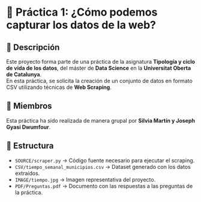 # 📌 Práctica 1: ¿Cómo podemos capturar los datos de la web?

## 📝 Descripción

Este proyecto forma parte de una práctica de la asignatura **Tipología y ciclo de vida de los datos**, del máster de **Data Science** en la **Universitat Oberta de Catalunya**.  
En esta práctica, se solicita la creación de un conjunto de datos en formato CSV utilizando técnicas de **Web Scraping**.

## 👤 Miembros

Esta práctica ha sido realizada de manera grupal por **Silvia Martín y Joseph Gyasi Dwumfour**.

## 📁 Estructura

- `SOURCE/scraper.py` → Código fuente necesario para ejecutar el scraping.
- `CSV/tiempo_semanal_municipios.csv` → Dataset generado con los datos extraídos.
- `IMAGE/tiempo.jpg` → Imagen representativa del proyecto.
- `PDF/Preguntas.pdf` → Documento con las respuestas a las preguntas de la práctica.

